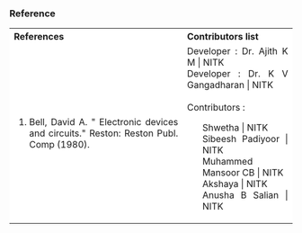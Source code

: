 ### Reference

<table style="text-align:justify;">
<tr style="background-color: white">
<th>References</th>
<th>Contributors list</th>
</tr>
<tr style="background-color: white;">
<td>
<ol >
<li >Bell, David A. &quot; Electronic devices and circuits.&quot; Reston: Reston Publ. Comp (1980).</li>
</ol>
</td>
<td>
Developer : Dr. Ajith K M | NITK</br> Developer : Dr. K V Gangadharan | NITK</br></br>
Contributors :
<ul style="list-style-type: none;">
<li> Shwetha              | NITK</li>
<li> Sibeesh Padiyoor     | NITK</li>
<li> Muhammed Mansoor CB  | NITK</li>
<li> Akshaya              | NITK</li>
<li> Anusha B Salian      | NITK</li>
</ul></td>
</tr>
</table>
